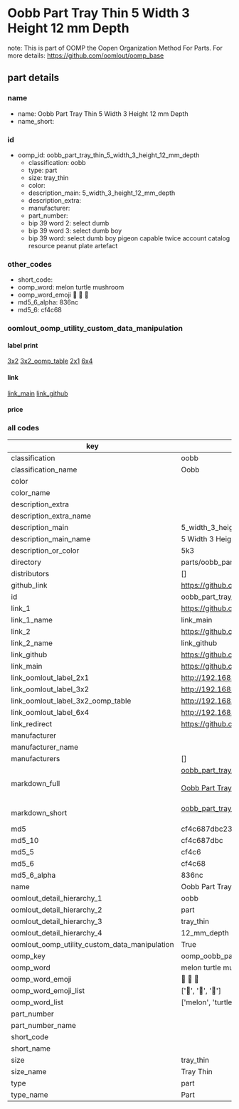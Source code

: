 # Oobb Part Tray Thin 5 Width 3 Height 12 mm Depth  

note: This is part of OOMP the Oopen Organization Method For Parts. For more details: https://github.com/oomlout/oomp_base

##  part details
  







### name
* name: Oobb Part Tray Thin 5 Width 3 Height 12 mm Depth
* name_short: 
### id
* oomp_id: oobb_part_tray_thin_5_width_3_height_12_mm_depth
  * classification: oobb
  * type: part
  * size: tray_thin
  * color: 
  * description_main: 5_width_3_height_12_mm_depth
  * description_extra: 
  * manufacturer: 
  * part_number: 
  * bip 39 word 2: select dumb
  * bip 39 word 3: select dumb boy
  * bip 39 word: select dumb boy pigeon capable twice account catalog resource peanut plate artefact

### other_codes
* short_code: 
* oomp_word: melon turtle mushroom
* oomp_word_emoji :melon: :turtle: :mushroom:
* md5_6_alpha: 836nc
* md5_6: cf4c68






### oomlout_oomp_utility_custom_data_manipulation
#### label print
[3x2](http://192.168.1.245:1112/?label=oomp%20836nc)
[3x2_oomp_table](http://192.168.1.108:1112/?label=oomp%20836nc)
[2x1](http://192.168.1.242:1112/?label=oomp%20836nc)
[6x4](http://192.168.1.55:1112/?label=oomp%20836nc)    

#### link

[link_main](https://github.com/oomlout/oomlout_oomp_version_1_messy/tree/main/parts/oobb_part_tray_thin_5_width_3_height_12_mm_depth) [link_github](https://github.com/oomlout/oomlout_oomp_version_1_messy/tree/main/parts/oobb_part_tray_thin_5_width_3_height_12_mm_depth)                             

#### price







### all codes 
| key | value |  
| --- | --- |  
| classification | oobb |  
| classification_name | Oobb |  
| color |  |  
| color_name |  |  
| description_extra |  |  
| description_extra_name |  |  
| description_main | 5_width_3_height_12_mm_depth |  
| description_main_name | 5 Width 3 Height 12 mm Depth |  
| description_or_color | 5k3 |  
| directory | parts/oobb_part_tray_thin_5_width_3_height_12_mm_depth |  
| distributors | [] |  
| github_link | https://github.com/oomlout/oomlout_oomp_part_src/tree/main/parts/oobb_part_tray_thin_5_width_3_height_12_mm_depth |  
| id | oobb_part_tray_thin_5_width_3_height_12_mm_depth |  
| link_1 | https://github.com/oomlout/oomlout_oomp_version_1_messy/tree/main/parts/oobb_part_tray_thin_5_width_3_height_12_mm_depth |  
| link_1_name | link_main |  
| link_2 | https://github.com/oomlout/oomlout_oomp_version_1_messy/tree/main/parts/oobb_part_tray_thin_5_width_3_height_12_mm_depth |  
| link_2_name | link_github |  
| link_github | https://github.com/oomlout/oomlout_oomp_version_1_messy/tree/main/parts/oobb_part_tray_thin_5_width_3_height_12_mm_depth |  
| link_main | https://github.com/oomlout/oomlout_oomp_version_1_messy/tree/main/parts/oobb_part_tray_thin_5_width_3_height_12_mm_depth |  
| link_oomlout_label_2x1 | http://192.168.1.242:1112/?label=oomp%20836nc |  
| link_oomlout_label_3x2 | http://192.168.1.245:1112/?label=oomp%20836nc |  
| link_oomlout_label_3x2_oomp_table | http://192.168.1.108:1112/?label=oomp%20836nc |  
| link_oomlout_label_6x4 | http://192.168.1.55:1112/?label=oomp%20836nc |  
| link_redirect | https://github.com/oomlout/oomlout_oomp_version_1_messy/tree/main/parts/oobb_part_tray_thin_5_width_3_height_12_mm_depth |  
| manufacturer |  |  
| manufacturer_name |  |  
| manufacturers | [] |  
| markdown_full | [oobb_part_tray_thin_5_width_3_height_12_mm_depth](none)<br>[](none)<br>[Oobb Part Tray Thin 5 Width 3 Height 12 Mm Depth](none)<br><br> |  
| markdown_short | [oobb_part_tray_thin_5_width_3_height_12_mm_depth](none)<br><br> |  
| md5 | cf4c687dbc23e033ad10fa4a3550fe1a |  
| md5_10 | cf4c687dbc |  
| md5_5 | cf4c6 |  
| md5_6 | cf4c68 |  
| md5_6_alpha | 836nc |  
| name | Oobb Part Tray Thin 5 Width 3 Height 12 mm Depth |  
| oomlout_detail_hierarchy_1 | oobb |  
| oomlout_detail_hierarchy_2 | part |  
| oomlout_detail_hierarchy_3 | tray_thin |  
| oomlout_detail_hierarchy_4 | 12_mm_depth |  
| oomlout_oomp_utility_custom_data_manipulation | True |  
| oomp_key | oomp_oobb_part_tray_thin_5_width_3_height_12_mm_depth |  
| oomp_word | melon turtle mushroom |  
| oomp_word_emoji | :melon: :turtle: :mushroom: |  
| oomp_word_emoji_list | [':melon:', ':turtle:', ':mushroom:'] |  
| oomp_word_list | ['melon', 'turtle', 'mushroom'] |  
| part_number |  |  
| part_number_name |  |  
| short_code |  |  
| short_name |  |  
| size | tray_thin |  
| size_name | Tray Thin |  
| type | part |  
| type_name | Part |  
